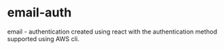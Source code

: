 # email-auth
email - authentication created using react with the authentication method supported using AWS cli.

